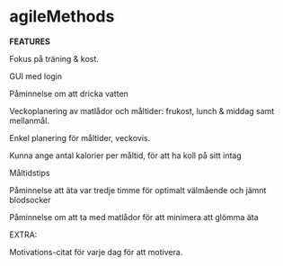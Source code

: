 # agileMethods

**FEATURES**

Fokus på träning & kost.

GUI med login

Påminnelse om att dricka vatten

Veckoplanering av matlådor och måltider: frukost, lunch & middag samt mellanmål.

Enkel planering för måltider, veckovis.

Kunna ange antal kalorier per måltid, för att ha koll på sitt intag

Måltidstips

Påminnelse att äta var tredje timme för optimalt välmående och jämnt blodsocker

Påminnelse om att ta med matlådor för att minimera att glömma äta


EXTRA:

Motivations-citat för varje dag för att motivera.
